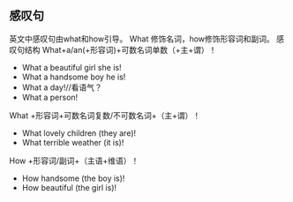 ## 感叹句
英文中感叹句由what和how引导。
What 修饰名词，how修饰形容词和副词。
感叹句结构
What+a/an(+形容词)+可数名词单数（+主+谓）！
- What a beautiful girl she is!
- What a handsome boy he is!
- What a day!//看语气？
- What a person!

What +形容词+可数名词复数/不可数名词+（主+谓）！
- What lovely children (they are)!
- What terrible weather (it is)!

How +形容词/副词+（主语+维语）！
- How handsome (the boy is)!
- How beautiful (the girl is)!